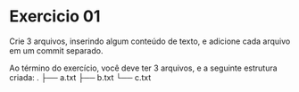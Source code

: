 Exercicio 01
===

Crie 3 arquivos, inserindo algum conteúdo de texto, e adicione cada arquivo em um commit separado.

Ao término do exercício, você deve ter 3 arquivos, e a seguinte estrutura criada:
.
├── a.txt
├── b.txt
└── c.txt
